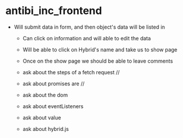 # antibi_inc_frontend

- Will submit data in form, and then object's data will be listed in <ul>

- Can click on information and will able to edit the data

- Will be able to click on Hybrid's name and take us to show page

- Once on the show page we should be able to leave comments

- ask about the steps of a fetch request //

- ask about promises are //

- ask about the dom

- ask about eventListeners

- ask about value

- ask about hybrid.js